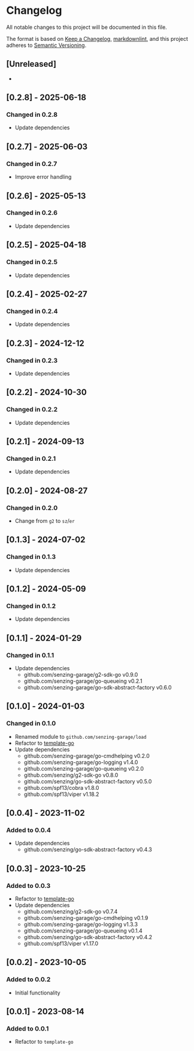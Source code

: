 # Changelog

All notable changes to this project will be documented in this file.

The format is based on [Keep a Changelog], [markdownlint],
and this project adheres to [Semantic Versioning].

## [Unreleased]

-

## [0.2.8] - 2025-06-18

### Changed in 0.2.8

- Update dependencies

## [0.2.7] - 2025-06-03

### Changed in 0.2.7

- Improve error handling

## [0.2.6] - 2025-05-13

### Changed in 0.2.6

- Update dependencies

## [0.2.5] - 2025-04-18

### Changed in 0.2.5

- Update dependencies

## [0.2.4] - 2025-02-27

### Changed in 0.2.4

- Update dependencies

## [0.2.3] - 2024-12-12

### Changed in 0.2.3

- Update dependencies

## [0.2.2] - 2024-10-30

### Changed in 0.2.2

- Update dependencies

## [0.2.1] - 2024-09-13

### Changed in 0.2.1

- Update dependencies

## [0.2.0] - 2024-08-27

### Changed in 0.2.0

- Change from `g2` to `sz`/`er`

## [0.1.3] - 2024-07-02

### Changed in 0.1.3

- Update dependencies

## [0.1.2] - 2024-05-09

### Changed in 0.1.2

- Update dependencies

## [0.1.1] - 2024-01-29

### Changed in 0.1.1

- Update dependencies
  - github.com/senzing-garage/g2-sdk-go v0.9.0
  - github.com/senzing-garage/go-queueing v0.2.1
  - github.com/senzing-garage/go-sdk-abstract-factory v0.6.0

## [0.1.0] - 2024-01-03

### Changed in 0.1.0

- Renamed module to `github.com/senzing-garage/load`
- Refactor to [template-go](https://github.com/senzing-garage/template-go)
- Update dependencies
  - github.com/senzing-garage/go-cmdhelping v0.2.0
  - github.com/senzing-garage/go-logging v1.4.0
  - github.com/senzing-garage/go-queueing v0.2.0
  - github.com/senzing/g2-sdk-go v0.8.0
  - github.com/senzing/go-sdk-abstract-factory v0.5.0
  - github.com/spf13/cobra v1.8.0
  - github.com/spf13/viper v1.18.2

## [0.0.4] - 2023-11-02

### Added to 0.0.4

- Update dependencies
  - github.com/senzing/go-sdk-abstract-factory v0.4.3

## [0.0.3] - 2023-10-25

### Added to 0.0.3

- Refactor to [template-go](https://github.com/senzing-garage/template-go)
- Update dependencies
  - github.com/senzing/g2-sdk-go v0.7.4
  - github.com/senzing-garage/go-cmdhelping v0.1.9
  - github.com/senzing-garage/go-logging v1.3.3
  - github.com/senzing-garage/go-queueing v0.1.4
  - github.com/senzing/go-sdk-abstract-factory v0.4.2
  - github.com/spf13/viper v1.17.0

## [0.0.2] - 2023-10-05

### Added to 0.0.2

- Initial functionality

## [0.0.1] - 2023-08-14

### Added to 0.0.1

- Refactor to `template-go`

[Keep a Changelog]: https://keepachangelog.com/en/1.0.0/
[markdownlint]: https://dlaa.me/markdownlint/
[Semantic Versioning]: https://semver.org/spec/v2.0.0.html
